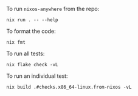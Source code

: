 To run `nixos-anywhere` from the repo:

```console
nix run . -- --help
```

To format the code:

```console
nix fmt
```

To run all tests:

```console
nix flake check -vL
```

To run an individual test:

```
nix build .#checks.x86_64-linux.from-nixos -vL
```
